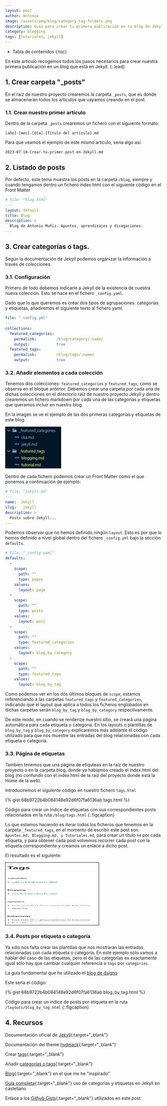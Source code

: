 ```yaml
---
layout: post
author: Antonio
image: /assets/img/blog/category-tag-folders.png
description: Guía para crear tu primera publicación en tu blog de Jekyll. Paso a paso incluyendo manejo de etiquetas y categorías.
category: blogging
tags: [tutoriales, jekyll]
---
```

* Tabla de contenidos
{:toc}

En este artículo recogemos todos los pasos necesarios para crear nuestra primera publicación en un blog que está en Jekyll.
{:.lead}

## 1. Crear carpeta "_posts"

En el raiz de nuestro proyecto crearemos la carpeta `_posts`, que es donde se almacenarán todos los artículos que vayamos creando en el post.

### 1.1. Crear nuestro primer artículo

Dentro de la carpeta `_posts` crearemos un fichero con el siguiente formato:

```
[año]-[mes]-[día]-[Título del artículo].md
```

Para que veamos el ejemplo de este mismo artículo, sería algo así:

```
2023-07-10-Crear-tu-primer-post-en-Jekyll.md
```

## 2. Listado de posts

Por defecto, este tema muestra los posts en la carpeta `/blog`, siempre y cuando tengamos dentro un fichero index.html con el siguiente código en el Front Matter
```yaml
# file: "blog.html"
---
layout: default
title: Blog
description: >
  Blog de Antonio Muñiz. Apuntes, aprendizajes y divagaciones.
---

```

## 3. Crear categorías o tags. 

Según la documentación de Jekyll podemos organizar la información a través de colecciones. 

### 3.1. Configuración

Primero de todo debemos indicarle a Jekyll de la existencia de nuestra nueva colección. Esto se hace en el fichero `_config.yaml`.

Dado que lo que queremos es crear dos tipos de agrupaciones: categorías y etiquetas, añadiremos el siguiente texto al fichero yaml.

~~~yaml
file: "_config.yml"
---
collections:
  featured_categories:
    permalink:         /blog/category/:name/
    output:            true
  featured_tags:
    permalink:         /blog/tags/:name/
    output:            true
~~~

### 3.2. Añadir elementos a cada colección

Tenemos dos colecciones: `featured_categories` y `featured_tags`, como se observa en el bloque anterior. Debemos crear una carpeta por cada una de dichas colecciones en el directorio raíz de nuestro proyecto Jekyll y dentro crearemos un fichero markdown por cada una de las categorías y etiquetas que queramos incluir en nuestro blog.

En la imagen se ve el ejemplo de las dos primeras categorías y etiquetas de este blog.

<img src="/assets/img/blog/category-tag-folders.png" title="" alt="Tag and category folders">

Dentro de cada fichero podemos crear un Front Matter como el que ponemos a continuación de ejemplo:

~~~yaml
# file: "jekyll.md"
---
name:  Jekyll
slug:   jekyll
description: >
  Posts sobre Jekyll...
---
~~~

Podemos observar que no hemos definido ningún `layout`. Esto es por que lo hemos definido a nivel global dentro del fichero `_config.yml` bajo la sección `defaults`.

~~~yaml
# file: "_config.yaml"
defaults:
  -
    scope:
      path: ""
      type: pages
    values:
      layout: page
  -
    scope:
      path: ""
      type: posts
    values:
      layout: post
  -
    scope:
      path: ""
      type: featured_categories
    values:
      layout: blog_by_category
  -
    scope:
      path: ""
      type: featured_tags
    values:
      layout: blog_by_tag
~~~

Como podemos ver en los dós últimos bloques de `scope`, estamos referenciando a las carpetas `featured_tags` y `featured_categories`, indicando que el layout que aplica a todos los ficheros englobados en dichas carpetas serán `blog_by_tag` y `blog_by_category` respectivamente.

De este modo, en cuando se renderize nuestro sitio, se creará una página automática para cada etiqueta o categoría. En los layouts o plantillas de  `blog_by_tag` y `blog_by_category` explicaremos más adelante el código utilizado para que nos muestre las entradas del blog relacionadas con cada etiqueta o categoría. 

### 3.3. Página de etiquetas

También tenemos que una página de etiquteas en la raíz de nuestro proyecto o en la carpeta blog, donde ya habíamos creado el index.html del blog (no confundir con el index.html de la raíz del proyecto donde está la Home de la web).

Introduciremos el siguiente código en nuestro fichero `tags.html`

{% gist 68b9722b4b084148e92d6f07fa6136ab tags.html %}

Código para crear un índice de etiquetas con sus correspondientes posts relacionados en la ruta `/blog/tags.html`
{:.figcaption}

Lo que estamos haciendo es iterar todos los ficheros que tenemos en la carpeta `_featured_tags`, en el momento de escribir este post son: `Apuntes.md, Blogging.md, y Tutoriales.md`, para crear un título `h4` por cada etiqueta, y para obtener cada post volvemos recorrer cada post con la etiqueta correspondiente y creamos un enlace a dicho post. 

El resultado es el siguiente: 


<img src="/assets/img/blog/tags-page-detail.png" title="" alt="Tag page detail" width="300" height="200" style="border: 1px solid #000;float: center;">

### 3.4. Posts por etiqueta o categoría

Ya sólo nos falta crear las plantillas que nos mostrarán las entradas relacionadas con cada etiqueta o categoría. En este ejemplo sólo vamos a hablar del caso de las etiquetas, pero el de las categorías es exactamente igual sólo hay que cambiar cualquier referencia a `tags` por `categories`.

La guía fundamental que he utilizado el [blog de dsigno](https://dsigno.github.io/Empezando-Jekyll/Usar-tags-y-categorias-en-Jekyll-VI/)

Este sería el código:

{% gist 68b9722b4b084148e92d6f07fa6136ab blog_by_tag.html %}

Código para crear un índice de posts por etiqueta en la ruta `/layouts/blog_by_tag.html`
{:.figcaption}

## 4. Recursos

Documentación oficial de [Jekyll](https://jekyllrb.com/docs/step-by-step/08-blogging/){:target="_blank"}

Documentación del theme [hydejack](https://hydecorp.github.io/hydejack-starter-kit/docs/basics/#adding-a-category-or-tag){:target="_blank"}

Crear [tags](https://github.com/hydecorp/hydejack-site/blob/1e1b648b39ac1b698157a904174afa99c84777fa/hydejack/_posts/2016-03-08-introducing-hydejack.md?plain=1#L88){:target="_blank"}

Añadir [categorías o tags](https://hydecorp.github.io/hydejack-starter-kit/docs/basics/#adding-a-category-or-tag){:target="_blank"}

[Blog](https://tseknet.com/blog/){:target="_blank"} en el que me he "inspirado"

[Guía completa](https://dsigno.github.io/Empezando-Jekyll/Usar-tags-y-categorias-en-Jekyll-I/){:target="_blank"} uso de categorías y etiquetas en Jekyll en castellano

Enlace a los [Github Gists](https://gist.github.com/amc1981/c1d589fb2125f6e0b07097aff79bb092){:target="_blank"} utilizados en este post